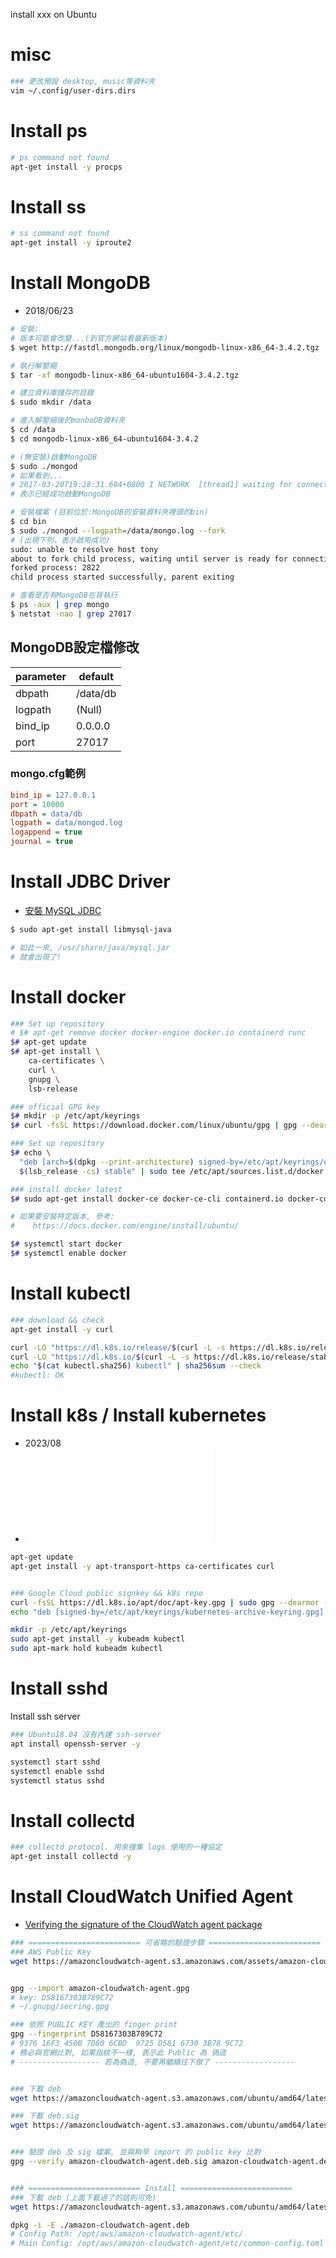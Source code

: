 
install xxx on Ubuntu


# misc

```bash
### 更改預設 desktop, music等資料夾
vim ~/.config/user-dirs.dirs
```


# Install ps

```bash
# ps command not found
apt-get install -y procps
```


# Install ss

```bash
# ss command not found
apt-get install -y iproute2
```


# Install MongoDB

- 2018/06/23

```sh
# 安裝:
# 版本可能會改變...(到官方網站看最新版本)
$ wget http://fastdl.mongodb.org/linux/mongodb-linux-x86_64-3.4.2.tgz

# 執行解壓縮
$ tar -xf mongodb-linux-x86_64-ubuntu1604-3.4.2.tgz

# 建立資料庫儲存的目錄
$ sudo mkdir /data

# 進入解壓縮後的monboDB資料夾
$ cd /data
$ cd mongodb-linux-x86_64-ubuntu1604-3.4.2

# (無安裝)啟動MongoDB
$ sudo ./mongod
# 如果看到... 
# 2017-03-20T19:28:31.684+0800 I NETWORK  [thread1] waiting for connections on port 27017
# 表示已經成功啟動MongoDB

# 安裝檔案 (目前位於:MongoDB的安裝資料夾裡頭的bin)
$ cd bin
$ sudo ./mongod --logpath=/data/mongo.log --fork
# (出現下列，表示啟用成功)
sudo: unable to resolve host tony
about to fork child process, waiting until server is ready for connections.
forked process: 2822
child process started successfully, parent exiting

# 查看是否有MongoDB在背執行
$ ps -aux | grep mongo
$ netstat -nao | grep 27017
```


## MongoDB設定檔修改

parameter | default
--------- | -------------------
dbpath    | /data/db
logpath   | (Null)
bind_ip   | 0.0.0.0
port      | 27017


### mongo.cfg範例

```cfg
bind_ip = 127.0.0.1
port = 10000
dbpath = data/db
logpath = data/mongod.log
logappend = true
journal = true
```


# Install JDBC Driver
- [安裝 MySQL JDBC](http://stackoverflow.com/questions/18128966/where-is-the-mysql-jdbc-jar-file-in-ubuntu)

```sh
$ sudo apt-get install libmysql-java

# 如此一來, /usr/share/java/mysql.jar
# 就會出現了!
```


# Install docker

```bash
### Set up repository
# $# apt-get remove docker docker-engine docker.io containerd runc
$# apt-get update
$# apt-get install \
    ca-certificates \
    curl \
    gnupg \
    lsb-release

### official GPG key
$# mkdir -p /etc/apt/keyrings
$# curl -fsSL https://download.docker.com/linux/ubuntu/gpg | gpg --dearmor -o /etc/apt/keyrings/docker.gpg

### Set up repository
$# echo \
  "deb [arch=$(dpkg --print-architecture) signed-by=/etc/apt/keyrings/docker.gpg] https://download.docker.com/linux/ubuntu \
  $(lsb_release -cs) stable" | sudo tee /etc/apt/sources.list.d/docker.list > /dev/null

### install docker latest
$# sudo apt-get install docker-ce docker-ce-cli containerd.io docker-compose-plugin

# 如果要安裝特定版本, 參考:
#    https://docs.docker.com/engine/install/ubuntu/

$# systemctl start docker
$# systemctl enable docker
```


# Install kubectl

```bash
### download && check
apt-get install -y curl

curl -LO "https://dl.k8s.io/release/$(curl -L -s https://dl.k8s.io/release/stable.txt)/bin/linux/amd64/kubectl"
curl -LO "https://dl.k8s.io/$(curl -L -s https://dl.k8s.io/release/stable.txt)/bin/linux/amd64/kubectl.sha256"
echo "$(cat kubectl.sha256) kubectl" | sha256sum --check
#kubectl: OK
```


# Install k8s / Install kubernetes

- 2023/08
- ![Install Kubernetes](./installK8s.md)

```bash
apt-get update
apt-get install -y apt-transport-https ca-certificates curl


### Google Cloud public signkey && k8s repo
curl -fsSL https://dl.k8s.io/apt/doc/apt-key.gpg | sudo gpg --dearmor -o /etc/apt/keyrings/kubernetes-archive-keyring.gpg
echo "deb [signed-by=/etc/apt/keyrings/kubernetes-archive-keyring.gpg] https://apt.kubernetes.io/ kubernetes-xenial main" | sudo tee /etc/apt/sources.list.d/kubernetes.list

mkdir -p /etc/apt/keyrings
sudo apt-get install -y kubeadm kubectl
sudo apt-mark hold kubeadm kubectl
```


# Install sshd

Install ssh server

```bash
### Ubuntu18.04 沒有內建 ssh-server
apt install openssh-server -y

systemctl start sshd
systemctl enable sshd
systemctl status sshd
```


# Install collectd

```bash
### collectd protocol. 用來搜集 logs 使用的一種協定
apt-get install collectd -y
```



# Install CloudWatch Unified Agent

- [Verifying the signature of the CloudWatch agent package](https://docs.aws.amazon.com/AmazonCloudWatch/latest/monitoring/verify-CloudWatch-Agent-Package-Signature.html)


```bash
### ========================= 可省略的驗證步驟 =========================
### AWS Public Key
wget https://amazoncloudwatch-agent.s3.amazonaws.com/assets/amazon-cloudwatch-agent.gpg


gpg --import amazon-cloudwatch-agent.gpg
# key: D58167303B789C72
# ~/.gnupg/secring.gpg

### 依照 PUBLIC KEY 產出的 finger print
gpg --fingerprint D58167303B789C72
# 9376 16F3 450B 7D80 6CBD  9725 D581 6730 3B78 9C72
# 務必與官網比對, 如果指紋不一樣, 表示此 Public 為 偽造
# ------------------ 若為偽造, 不要再繼續往下做了 ------------------


### 下載 deb
wget https://amazoncloudwatch-agent.s3.amazonaws.com/ubuntu/amd64/latest/amazon-cloudwatch-agent.deb

### 下載 deb.sig
wget https://amazoncloudwatch-agent.s3.amazonaws.com/ubuntu/amd64/latest/amazon-cloudwatch-agent.deb.sig


### 驗證 deb 及 sig 檔案, 並與稍早 import 的 public key 比對
gpg --verify amazon-cloudwatch-agent.deb.sig amazon-cloudwatch-agent.deb


### ========================= Install =========================
### 下載 deb (上面下載過了的話則可免)
wget https://amazoncloudwatch-agent.s3.amazonaws.com/ubuntu/amd64/latest/amazon-cloudwatch-agent.deb

dpkg -i -E ./amazon-cloudwatch-agent.deb
# Config Path: /opt/aws/amazon-cloudwatch-agent/etc/
# Main Config: /opt/aws/amazon-cloudwatch-agent/etc/common-config.toml
```

